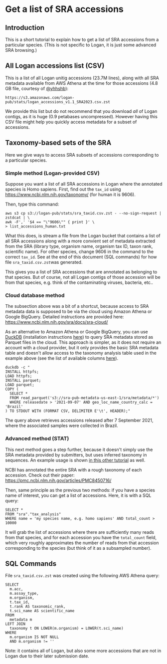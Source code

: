 # Get a list of SRA accessions

## Introduction

This is a short tutorial to explain how to get a list of SRA accessions from a particular species. (This is not specific to Logan, it is just some advanced SRA browsing.)

## All Logan accessions list (CSV)

This is a list of all Logan unitig accessions (23.7M lines), along with all SRA metadata available from AWS Athena at the time for those accessions (4.8 GB file, courtesy of [@yhhshb](https://github.com/yhhshb)):
    
    https://s3.amazonaws.com/logan-pub/stats/logan_accessions_v1.1_SRA2023.csv.zst

We provide this list but do not recommend that you download _all_ of Logan contigs, as it is huge (0.9 petabases uncompressed). However having this CSV file might help you quickly access metadata for a subset of accessions.

## Taxonomy-based sets of the SRA

Here we give ways to access SRA subsets of accessions corresponding to a particular species.

### Simple method (Logan-provided CSV)

Suppose you want a list of all SRA accessions in Logan where the annotated species is Homo sapiens. First, find out the `tax_id` using https://www.ncbi.nlm.nih.gov/taxonomy/ (for human it is 9606).

Then, type this command:

    aws s3 cp s3://logan-pub/stats/sra_taxid.csv.zst - --no-sign-request | zstdcat | \
    awk -F',' '$4 == "\"9606\"" { print }' \
    > list_accessions_human.txt

What this does, is stream a file from the Logan bucket that contains a list of all SRA accessions along with a more convient set of metadata extracted from the SRA (library type, organism name, organism tax ID, taxon rank, scientific name). For other species, change 9606 in the command to the correct `tax_id`. See at the end of this document (SQL commands) for how file `sra_taxid.csv.zst`was generated. 

This gives you a list of SRA accessions that are annotated as belonging to that species. But of course, not all Logan contigs of those accession will be from that species, e.g. think of the contaminating viruses, bacteria, etc..


### Cloud database method 

The subsection above was a bit of a shortcut, because access to SRA metadata data is supposed to be via the cloud using Amazon Athena or Google BigQuery. Detailed instructions are provided here: https://www.ncbi.nlm.nih.gov/sra/docs/sra-cloud/

As an alternative to Amazon Athena or Google BigQuery, you can use [DuckDB](https://duckdb.org/) (installation instructions [here](https://duckdb.org/docs/installation/?version=stable&environment=cli&platform=macos&download_method=direct)) to query SRA metadata stored as Parquet files in the cloud. This approach is simpler, as it does not require an account with a cloud provider, but it only provides the basic SRA metadata table and doesn't allow access to the taxonomy analysis table used in the example above (see the list of available columns [here](https://www.ncbi.nlm.nih.gov/sra/docs/sra-cloud-based-metadata-table/)).

    duckdb -c "
    INSTALL httpfs;
    LOAD httpfs;
    INSTALL parquet;
    LOAD parquet;
    COPY (
      SELECT *
      FROM read_parquet('s3://sra-pub-metadata-us-east-1/sra/metadata/*')
      WHERE releasedate > '2021-09-07' AND geo_loc_name_country_calc = 'Brazil'
    ) TO STDOUT WITH (FORMAT CSV, DELIMITER E'\t', HEADER);"

The query above retrieves accessions released after 7 September 2021, where the associated samples were collected in Brazil.

### Advanced method (STAT)

This next method goes a step further, because it doesn't simply use the SRA metadata provided by submitters, but uses inferred taxonomy in sequences. An example usage is shown [in this other tutorial](https://github.com/IndexThePlanet/Logan/blob/main/Chickens.md#getting-a-list-of-accessions) as well.

NCBI has annotated the entire SRA with a rough taxonomy of each accession. Check out their paper: https://pmc.ncbi.nlm.nih.gov/articles/PMC8450716/

Then, same principle as the previous two methods: if you have a species name of interest, you can get a list of accessions. Here, it is with a SQL query:

    SELECT *
    FROM "sra"."tax_analysis"
    WHERE name = 'my species name, e.g. homo sapiens' AND total_count > 10000

It will grab the list of accessions where there are sufficiently many reads from that species, and for each accession you have the `total_count` field, which very roughly approximates the number of reads from that accession corresponding to the species (but think of it as a subsampled number).


## SQL Commands

File `sra_taxid.csv.zst` was created using the following AWS Athena query:

    SELECT 
      m.acc,
      m.assay_type,
      m.organism,
      t.tax_id,
      t.rank AS taxonomic_rank,
      t.sci_name AS scientific_name
    FROM 
      metadata m
    LEFT JOIN
      taxonomy t ON LOWER(m.organism) = LOWER(t.sci_name)
    WHERE 
      m.organism IS NOT NULL
      AND m.organism != ''

Note: it contains all of Logan, but also some more accessions that are not in Logan due to their later submission date.

